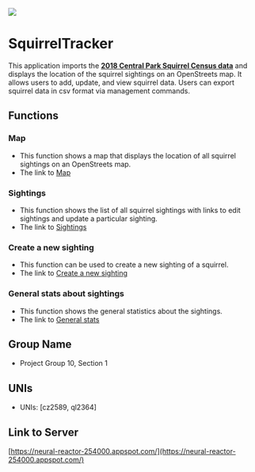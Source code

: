 ![ ](https://media.npr.org/assets/img/2017/04/25/istock-115796521-fcf434f36d3d0865301cdcb9c996cfd80578ca99-s1100-c15.jpg)
# SquirrelTracker

This application imports the [**2018 Central Park Squirrel Census data**](https://data.cityofnewyork.us/Environment/2018-Central-Park-Squirrel-Census-Squirrel-Data/vfnx-vebw) and displays the location of the squirrel sightings on an OpenStreets map. It allows users to add, update, and view squirrel data. Users can export squirrel data in csv format via management commands. 

## Functions
### Map
 - This function shows a map that displays the location of all squirrel sightings on an OpenStreets map.
 - The link to [Map](https://neural-reactor-254000.appspot.com/map/)

### Sightings
 - This function shows the list of all squirrel sightings with links to edit sightings and update a particular sighting.
 - The link to [Sightings](https://neural-reactor-254000.appspot.com/sightings/)

### Create a new sighting
 - This function can be used to create a new sighting of a squirrel.
 - The link to [Create a new sighting](https://neural-reactor-254000.appspot.com/sightings/add/)

### General stats about sightings
 - This function shows the general statistics about the sightings.
 - The link to [General stats](https://neural-reactor-254000.appspot.com/sightings/stats/)

## Group Name
- Project Group 10, Section 1

## UNIs
- UNIs: [cz2589, ql2364]

## Link to Server
[https://neural-reactor-254000.appspot.com/](https://neural-reactor-254000.appspot.com/)

## 
